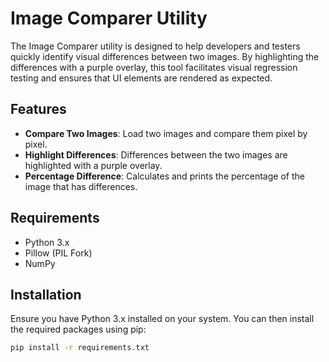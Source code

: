 # Image Comparer Utility

The Image Comparer utility is designed to help developers and testers quickly identify visual differences between two images. By highlighting the differences with a purple overlay, this tool facilitates visual regression testing and ensures that UI elements are rendered as expected.

## Features

- **Compare Two Images**: Load two images and compare them pixel by pixel.
- **Highlight Differences**: Differences between the two images are highlighted with a purple overlay.
- **Percentage Difference**: Calculates and prints the percentage of the image that has differences.

## Requirements

- Python 3.x
- Pillow (PIL Fork)
- NumPy

## Installation

Ensure you have Python 3.x installed on your system. You can then install the required packages using pip:

```bash
pip install -r requirements.txt 

